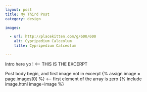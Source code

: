 ```yaml
---
layout: post
title: My Third Post
category: design

images:

  - url: http://placekitten.com/g/600/600
    alt: Cypripedium Calceolum
    title: Cypripedium Calceolum

---
```


Intro here yo ! <-- THIS IS THE EXCERPT

Post body begin, and first image not in excerpt
{% assign image = page.images[0] %} <-- first element of the array is zero
{% include image.html image=image %}